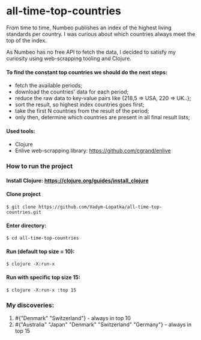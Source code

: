 # all-time-top-countries

From time to time, Numbeo publishes an index of the highest living standards per country.
I was curious about which countries always meet the top of the index.

As Numbeo has no free API to fetch the data, I decided to satisfy my curiosity using web-scrapping tooling and Clojure.

#### To find the constant top countries we should do the next steps:
- fetch the available periods;
- download the countries' data for each period;
- reduce the raw data to key-value pairs like {218,5 => USA, 220 => UK..};
- sort the result, so highest index countries goes first;
- take the first N countries from the result of the period;
- only then, determine which countries are present in all final result lists;

#### Used tools:
- Clojure
- Enlive web-scrapping library: https://github.com/cgrand/enlive

### How to run the project
#### Install Clojure: https://clojure.org/guides/install_clojure
#### Clone project
    $ git clone https://github.com/Vadym-Lopatka/all-time-top-countries.git
#### Enter directory:
    $ cd all-time-top-countries
#### Run (default top size = 10):
    $ clojure -X:run-x
#### Run with specific top size 15:
    $ clojure -X:run-x :top 15

### My discoveries:
1.  #{"Denmark" "Switzerland"} - always in top 10
2. #{"Australia" "Japan" "Denmark" "Switzerland" "Germany"} - always in top 15

